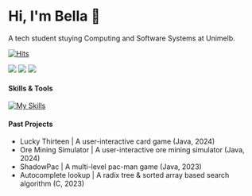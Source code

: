 # Hi, I'm Bella 👋 

A tech student stuying Computing and Software Systems at Unimelb.

[![Hits](https://hits.seeyoufarm.com/api/count/incr/badge.svg?url=https%3A%2F%2Fgithub.com%2Fknhnkg&count_bg=%23798D69&title_bg=%23FFFFFF&icon=&icon_color=%23E7E7E7&title=%F0%9F%90%88+%F0%9F%90%BE+&edge_flat=true)](https://hits.seeyoufarm.com) 

<img src="https://img.shields.io/badge/bellakwon2003@gmail.com-EA4335?style=for-the-badge&logo=gmail&logoColor=white"/> <img src="https://img.shields.io/badge/5865F2?style=for-the-badge&logo=discord&logoColor=white"/> <img src="https://img.shields.io/badge/LinkedIn-0A66C2?style=for-the-badge&logo=linkedin&logoColor=white"/> 

#### Skills & Tools

[![My Skills](https://skillicons.dev/icons?i=c,java,py,mysql,vscode,git)](https://skillicons.dev)

#### Past Projects
- Lucky Thirteen | A user-interactive card game (Java, 2024)
- Ore Mining Simulator | A user-interactive ore mining simulator (Java, 2024)
- ShadowPac | A multi-level pac-man game (Java, 2023)
- Autocomplete lookup | A radix tree & sorted array based search algorithm (C, 2023)


<!--
# Hi, I'm Bella 👋 

[![Hits](https://hits.seeyoufarm.com/api/count/incr/badge.svg?url=https%3A%2F%2Fgithub.com%2Fknhnkg&count_bg=%23798D69&title_bg=%23FFFFFF&icon=&icon_color=%23E7E7E7&title=%F0%9F%90%88+%F0%9F%90%BE+&edge_flat=true)](https://hits.seeyoufarm.com) 

#### About me

- Currently in my final year at The University of Melbourne
- I study Computing and Software Systems
- You can reach me at: bellakwon2003@gmail.com 

#### Skills & Tools

[![My Skills](https://skillicons.dev/icons?i=c,java,py,mysql,vscode,git)](https://skillicons.dev)

#### Past Projects
- Lucky Thirteen | A user-interactive card game (Java, 2024)
- Ore Mining Simulator | A user-interactive ore mining simulator (Java, 2024)
- ShadowPac | A multi-level pac-man game (Java, 2023)
- Autocomplete lookup | A radix tree & sorted array based search algorithm (C, 2023)
-->



<!--
GMAIL BADGE:
<img src="https://img.shields.io/badge/bellakwon2003@gmail.com-D14836?style=for-the-badge&logo=gmail&logoColor=white"/>
-->

<!--
* 👋 Hi, I'm Bella
* 🌱 Currently in my final year at The University of Melbourne
* 🖥️ I study Computing and Software Systems
* 💡 Current project: Round-robin CPU scheduler + Memory management
* 📫 Reach me at: bellakwon2003@gmail.com 
-->

<!--
**knhnkg/knhnkg** is a ✨ _special_ ✨ repository because its `README.md` (this file) appears on your GitHub profile.
-->
